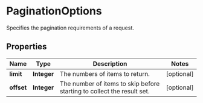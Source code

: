 

# PaginationOptions

Specifies the pagination requirements of a request.
## Properties

Name | Type | Description | Notes
------------ | ------------- | ------------- | -------------
**limit** | **Integer** | The numbers of items to return. |  [optional]
**offset** | **Integer** | The number of items to skip before starting to collect the result set. |  [optional]



